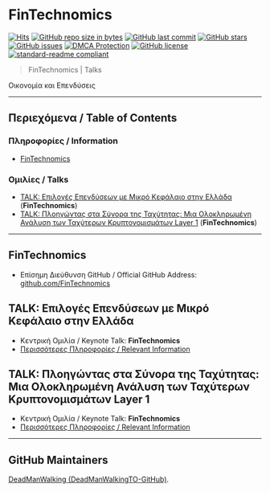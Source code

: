 # FinTechnomics

[![Hits](https://hits.sh/github.com/FinTechnomics/Talks.svg?style=plastic&label=HitCount)](../../)
[![GitHub repo size in bytes](https://img.shields.io/github/repo-size/FinTechnomics/Talks.svg)](../../)
[![GitHub last commit](https://img.shields.io/github/last-commit/FinTechnomics/Talks.svg)](../../)
[![GitHub stars](https://img.shields.io/github/stars/FinTechnomics/Talks.svg)](../../stargazers)
[![GitHub issues](https://img.shields.io/github/issues/FinTechnomics/Talks.svg)](../../issues)
[![DMCA Protection](https://img.shields.io/badge/DMCA-Protected-brightgreen.svg)](https://www.dmca.com/Takedowns.aspx?r=m)
[![GitHub license](https://img.shields.io/github/license/FinTechnomics/Talks.svg)](./LICENSE)
[![standard-readme compliant](https://img.shields.io/badge/readme%20style-standard-brightgreen.svg)](./README.md)

> FinTechnomics | Talks

Οικονομία και Επενδύσεις

---

## Περιεχόμενα / Table of Contents
### Πληροφορίες / Information
- [FinTechnomics](#fintechnomics)
### Ομιλίες / Talks
- [TALK: Επιλογές Επενδύσεων με Μικρό Κεφάλαιο στην Ελλάδα](#talk-επιλογές-επενδύσεων-με-μικρό-κεφάλαιο-στην-ελλάδα) (**FinTechnomics**)
- [TALK: Πλοηγώντας στα Σύνορα της Ταχύτητας: Μια Ολοκληρωμένη Ανάλυση των Ταχύτερων Κρυπτονομισμάτων Layer 1](#talk-πλοηγώντας-στα-σύνορα-της-ταχύτητας-μια-ολοκληρωμένη-ανάλυση-των-ταχύτερων-κρυπτονομισμάτων-layer-1) (**FinTechnomics**)

---

## FinTechnomics
- Επίσημη Διεύθυνση GitHub / Official GitHub Address: [github.com/FinTechnomics](https://github.com/FinTechnomics/Talks)

## TALK: Επιλογές Επενδύσεων με Μικρό Κεφάλαιο στην Ελλάδα
- Κεντρική Ομιλία / Keynote Talk: **FinTechnomics**
- [Περισσότερες Πληροφορίες / Relevant Information](./TALK%20Επιλογές%20Επενδύσεων%20με%20Μικρό%20Κεφάλαιο%20στην%20Ελλάδα)

## TALK: Πλοηγώντας στα Σύνορα της Ταχύτητας: Μια Ολοκληρωμένη Ανάλυση των Ταχύτερων Κρυπτονομισμάτων Layer 1
- Κεντρική Ομιλία / Keynote Talk: **FinTechnomics**
- [Περισσότερες Πληροφορίες / Relevant Information](./TALK%20Πλοηγώντας%20στα%20Σύνορα%20της%20Ταχύτητας.%20Μια%20Ολοκληρωμένη%20Ανάλυση%20των%20Ταχύτερων%20Κρυπτονομισμάτων%20Layer%201)

---

## GitHub Maintainers
[DeadManWalking (DeadManWalkingTO-GitHub)](https://github.com/DeadManWalkingTO).
